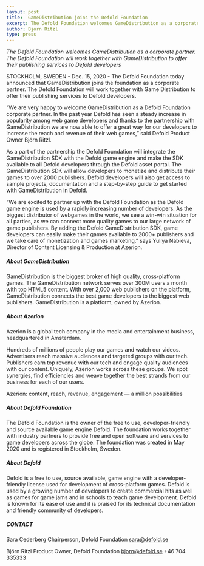 ```yaml
---
layout: post
title:  GameDistribution joins the Defold Foundation
excerpt: The Defold Foundation welcomes GameDistribution as a corporate partner. The Defold Foundation will work together with GameDistribution to offer their publishing services to Defold developers.
author: Björn Ritzl
type: press
---
```


_The Defold Foundation welcomes GameDistribution as a corporate partner. The Defold Foundation will work together with GameDistribution to offer their publishing services to Defold developers_

STOCKHOLM, SWEDEN - Dec. 15, 2020 - The Defold Foundation today announced that GameDistribution joins the foundation as a corporate partner. The Defold Foundation will work together with Game Distribution to offer their publishing services to Defold developers.

“We are very happy to welcome GameDistribution as a Defold Foundation corporate partner. In the past year Defold has seen a steady increase in popularity among web game developers and thanks to the partnership with GameDistribution we are now able to offer a great way for our developers to increase the reach and revenue of their web games,” said Defold Product Owner Björn Ritzl.

As a part of the partnership the Defold Foundation will integrate the GameDistribution SDK with the Defold game engine and make the SDK available to all Defold developers through the Defold asset portal. The GameDistribution SDK will allow developers to monetize and distribute their games to over 2000 publishers. Defold developers will also get access to sample projects, documentation and a step-by-step guide to get started with GameDistribution in Defold.

“We are excited to partner up with the Defold Foundation as the Defold game engine is used by a rapidly increasing number of developers. As the biggest distributor of webgames in the world, we see a win-win situation for all parties, as we can connect more quality games to our large network of game publishers. By adding the Defold GameDistribution SDK, game developers can easily make their games available to 2000+ publishers and we take care of monetization and games marketing.” says Yuliya Nabieva, Director of Content Licensing & Production at Azerion.

##### About GameDistribution
GameDistribution is the biggest broker of high quality, cross-platform games. The GameDistribution network serves over 300M users a month with top HTML5 content. With over 2,000 web publishers on the platform, GameDistribution connects the best game developers to the biggest web publishers. GameDistribution is a platform, owned by Azerion.

##### About Azerion
Azerion is a global tech company in the media and entertainment business, headquartered in Amsterdam.

Hundreds of millions of people play our games and watch our videos.
Advertisers reach massive audiences and targeted groups with our tech.
Publishers earn top revenue with our tech and engage quality audiences with our content.
Uniquely, Azerion works across these groups. We spot synergies, find efficiencies and weave together the best strands from our business for each of our users.

Azerion: content, reach, revenue, engagement — a million possibilities

##### About Defold Foundation
The Defold Foundation is the owner of the free to use, developer-friendly and source available game engine Defold. The foundation works together with industry partners to provide free and open software and services to game developers across the globe. The foundation was created in May 2020 and is registered in Stockholm, Sweden.

##### About Defold
Defold is a free to use, source available, game engine with a developer-friendly license used for development of cross-platform games. Defold is used by a growing number of developers to create commercial hits as well as games for game jams and in schools to teach game development. Defold is known for its ease of use and it is praised for its technical documentation and friendly community of developers.

##### CONTACT
Sara Cederberg
Chairperson, Defold Foundation
sara@defold.se

Björn Ritzl
Product Owner, Defold Foundation
bjorn@defold.se
+46 704 335333
